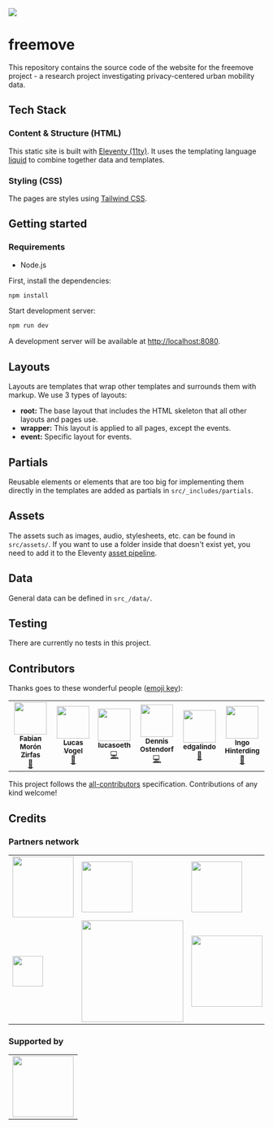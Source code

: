 ![](https://img.shields.io/badge/Built%20with%20%E2%9D%A4%EF%B8%8F-at%20Technologiestiftung%20Berlin-blue)

# freemove

This repository contains the source code of the website for the freemove project - a research project investigating privacy-centered urban mobility data.

## Tech Stack

### Content & Structure (HTML)

This static site is built with [Eleventy (11ty)](https://www.11ty.dev/docs/). It uses the templating language [liquid](https://liquidjs.com/index.html) to combine together data and templates.

### Styling (CSS)

The pages are styles using [Tailwind CSS](https://tailwindcss.com).

## Getting started

### Requirements

- Node.js

First, install the dependencies:

```bash
npm install
```

Start development server:

```bash
npm run dev
```

A development server will be available at [http://localhost:8080](http://localhost:8080).

## Layouts

Layouts are templates that wrap other templates and surrounds them with markup. We use 3 types of layouts:

- **root:** The base layout that includes the HTML skeleton that all other layouts and pages use.
- **wrapper:** This layout is applied to all pages, except the events.
- **event:** Specific layout for events.

## Partials

Reusable elements or elements that are too big for implementing them directly in the templates are added as partials in `src/_includes/partials`.

## Assets

The assets such as images, audio, stylesheets, etc. can be found in `src/assets/`. If you want to use a folder inside that doesn't exist yet, you need to add it to the Eleventy [asset pipeline](https://www.11ty.dev/docs/copy/).

## Data

General data can be defined in `src_/data/`.

## Testing

There are currently no tests in this project.

## Contributors

Thanks goes to these wonderful people ([emoji key](https://allcontributors.org/docs/en/emoji-key)):

<!-- ALL-CONTRIBUTORS-LIST:START - Do not remove or modify this section -->
<!-- prettier-ignore-start -->
<!-- markdownlint-disable -->
<table>
  <tr>
    <td align="center"><a href="https://fabianmoronzirfas.me/"><img src="https://avatars.githubusercontent.com/u/315106?v=4?s=64" width="64px;" alt=""/><br /><sub><b>Fabian Morón Zirfas</b></sub></a><br /><a href="https://github.com/technologiestiftung/CityLAB Slides/commits?author=ff6347" title="Documentation">📖</a></td>
    <td align="center"><a href="https://vogelino.com/"><img src="https://avatars.githubusercontent.com/u/2759340?v=4?s=64" width="64px;" alt=""/><br /><sub><b>Lucas Vogel</b></sub></a><br /><a href="https://github.com/technologiestiftung/CityLAB Slides/commits?author=vogelino" title="Documentation">📖</a></td>
    <td align="center"><a href="https://github.com/lucasoeth"><img src="https://avatars.githubusercontent.com/u/43838158?v=4?s=64" width="64px;" alt=""/><br /><sub><b>lucasoeth</b></sub></a><br /><a href="https://github.com/technologiestiftung/CityLAB Slides/commits?author=lucasoeth" title="Code">💻</a></td>
    <td align="center"><a href="https://github.com/dnsos"><img src="https://avatars.githubusercontent.com/u/15640196?v=4?s=64" width="64px;" alt=""/><br /><sub><b>Dennis Ostendorf</b></sub></a><br /><a href="https://github.com/technologiestiftung/CityLAB Slides/commits?author=dnsos" title="Code">💻</a></td>
    <td align="center"><a href="https://www.technologiestiftung-berlin.de/de/startseite/"><img src="https://avatars.githubusercontent.com/u/15638947?v=4?s=64" width="64px;" alt=""/><br /><sub><b>edgalindo</b></sub></a><br /><a href="#design-edgalindo" title="Design">🎨</a></td>
    <td align="center"><a href="http://www.awsm.de/"><img src="https://avatars.githubusercontent.com/u/434355?v=4?s=64" width="64px;" alt=""/><br /><sub><b>Ingo Hinterding</b></sub></a><br /><a href="#projectManagement-Esshahn" title="Project Management">📆</a></td>
  </tr>
</table>

<!-- markdownlint-restore -->
<!-- prettier-ignore-end -->

<!-- ALL-CONTRIBUTORS-LIST:END -->

This project follows the [all-contributors](https://github.com/all-contributors/all-contributors) specification. Contributions of any kind welcome!

## Credits

### Partners network

<table>
  <tr>
    <td>
      <img width="120" src="https://logos.citylab-berlin.org/logo-technologiestiftung-berlin-en.svg" />
    </td>
    <td>
      <img width="100" src="https://logos.citylab-berlin.org/logo-tu-berlin.svg" />
    </td>
    <td>
      <img width="100" src="https://logos.citylab-berlin.org/logo-htw-berlin.jpg" />
    </td>
  </tr>
  <tr>
    <td>
      <img width="60" src="https://logos.citylab-berlin.org/logo-dir-berlin.svg" />
    </td>
    <td>
      <img width="200" src="https://logos.citylab-berlin.org/logo-udk-berlin.svg" />
    </td>
    <td>
      <img width="140" src="https://logos.citylab-berlin.org/logo-fub-berlin.svg" />
    </td>
  </tr>
</table>

### Supported by

<table>
  <tr>
    <td>
      <a src="https://www.bmbf.de/bmbf/en/home/home_node.html">
        <img width="120" src="https://logos.citylab-berlin.org/logo-bbf.svg" />
      </a>
    </td>
  </tr>
</table>
